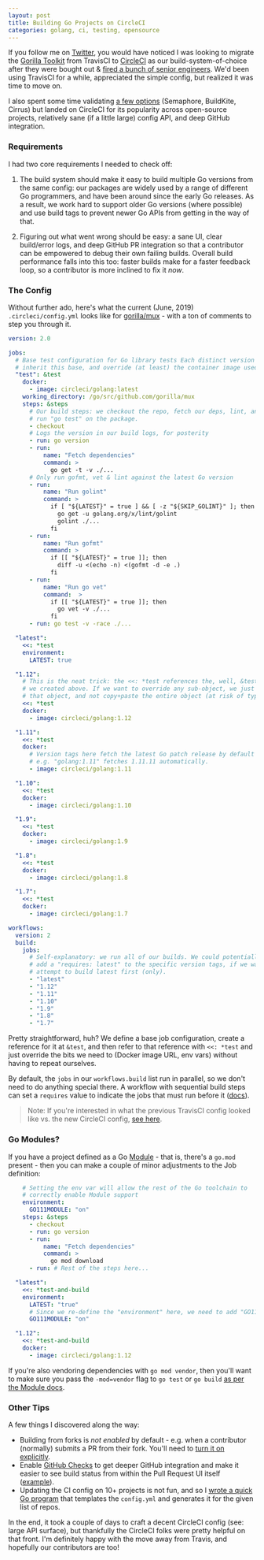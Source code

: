 ```yaml
---
layout: post
title: Building Go Projects on CircleCI
categories: golang, ci, testing, opensource
---
```


If you follow me on [Twitter](https://twitter.com/elithrar), you would have noticed I was looking to migrate the [Gorilla Toolkit](http://github.com/gorilla) from TravisCI to [CircleCI](http://circleci.com) as our build-system-of-choice after they were bought out & [fired a bunch of senior engineers](https://twitter.com/ReinH/status/1098663375985229825). We'd been using TravisCI for a while, appreciated the simple config, but realized it was time to move on.

I also spent some time validating [a few options](https://twitter.com/elithrar/status/1098940527527878657) (Semaphore, BuildKite, Cirrus) but landed on CircleCI for its popularity across open-source projects, relatively sane (if a little large) config API, and deep GitHub integration.

### Requirements

I had two core requirements I needed to check off:

1. The build system should make it easy to build multiple Go versions from the same config: our packages are widely used by a range of different Go programmers, and have been around since the early Go releases. As a result, we work hard to support older Go versions (where possible) and use build tags to prevent newer Go APIs from getting in the way of that.

2. Figuring out what went wrong should be easy: a sane UI, clear build/error logs, and deep GitHub PR integration so that a contributor can be empowered to debug their own failing builds. Overall build performance falls into this too: faster builds make for a faster feedback loop, so a contributor is more inclined to fix it _now_.

### The Config

Without further ado, here's what the current (June, 2019) `.circleci/config.yml` looks like for [gorilla/mux](https://github.com/gorilla/mux) - with a ton of comments to step you through it.

```yaml
version: 2.0

jobs:
  # Base test configuration for Go library tests Each distinct version should
  # inherit this base, and override (at least) the container image used.
  "test": &test
    docker:
      - image: circleci/golang:latest
    working_directory: /go/src/github.com/gorilla/mux
    steps: &steps
      # Our build steps: we checkout the repo, fetch our deps, lint, and finally
      # run "go test" on the package.
      - checkout
      # Logs the version in our build logs, for posterity
      - run: go version
      - run:
          name: "Fetch dependencies"
          command: >
            go get -t -v ./...
      # Only run gofmt, vet & lint against the latest Go version
      - run:
          name: "Run golint"
          command: >
            if [ "${LATEST}" = true ] && [ -z "${SKIP_GOLINT}" ]; then
              go get -u golang.org/x/lint/golint
              golint ./...
            fi
      - run:
          name: "Run gofmt"
          command: >
            if [[ "${LATEST}" = true ]]; then
              diff -u <(echo -n) <(gofmt -d -e .)
            fi
      - run:
          name: "Run go vet"
          command:  >
            if [[ "${LATEST}" = true ]]; then
              go vet -v ./...
            fi
      - run: go test -v -race ./...

  "latest":
    <<: *test
    environment:
      LATEST: true

  "1.12":
    # This is the neat trick: the <<: *test references the, well, &test reference
    # we created above. If we want to override any sub-object, we just need to supply
    # that object, and not copy+paste the entire object (at risk of typo, or misconfig)
    <<: *test
    docker:
      - image: circleci/golang:1.12

  "1.11":
    <<: *test
    docker:
      # Version tags here fetch the latest Go patch release by default
      # e.g. "golang:1.11" fetches 1.11.11 automatically.
      - image: circleci/golang:1.11

  "1.10":
    <<: *test
    docker:
      - image: circleci/golang:1.10

  "1.9":
    <<: *test
    docker:
      - image: circleci/golang:1.9

  "1.8":
    <<: *test
    docker:
      - image: circleci/golang:1.8

  "1.7":
    <<: *test
    docker:
      - image: circleci/golang:1.7

workflows:
  version: 2
  build:
    jobs:
      # Self-explanatory: we run all of our builds. We could potentially
      # add a "requires: latest" to the specific version tags, if we wanted to
      # attempt to build latest first (only).
      - "latest"
      - "1.12"
      - "1.11"
      - "1.10"
      - "1.9"
      - "1.8"
      - "1.7"
 ```
 
Pretty straightforward, huh? We define a base job configuration, create a reference for it at `&test`, and then refer to that reference with `<<: *test` and just override the bits we need to (Docker image URL, env vars) without having to repeat ourselves.

By default, the `jobs` in our `workflows.build` list run in parallel, so we don't need to do anything special there. A workflow with sequential build steps can set a `requires` value to indicate the jobs that must run before it ([docs](https://circleci.com/docs/2.0/workflows/#sequential-job-execution-example)).

> Note: If you're interested in what the previous TravisCI config looked like vs. the new CircleCI config, [see here](https://gist.github.com/elithrar/4fa799c66b2c9932ac33f450f0787a58).

### Go Modules?

If you have a project defined as a Go [Module](https://github.com/golang/go/wiki/Modules) - that is, there's a `go.mod` present - then you can make a couple of minor adjustments to the Job definition:

```yaml
    # Setting the env var will allow the rest of the Go toolchain to
    # correctly enable Module support
    environment:
      GO111MODULE: "on"
    steps: &steps
      - checkout
      - run: go version
      - run:
          name: "Fetch dependencies"
          command: >
            go mod download
      - run: # Rest of the steps here...

  "latest":
    <<: *test-and-build
    environment:
      LATEST: "true"
      # Since we re-define the "environment" here, we need to add "GO111MODULE=on" back
      GO111MODULE: "on"

  "1.12":
    <<: *test-and-build
    docker:
      - image: circleci/golang:1.12
```

If you're also vendoring dependencies with `go mod vendor`, then you'll want to make sure you pass the `-mod=vendor` flag to `go test` or `go build` [as per the Module docs](https://github.com/golang/go/wiki/Modules#how-do-i-use-vendoring-with-modules-is-vendoring-going-away).

### Other Tips

A few things I discovered along the way:

* Building from forks is _not enabled_ by default - e.g. when a contributor (normally) submits a PR from their fork. You'll need to [turn it on explicitly](https://circleci.com/docs/2.0/oss/#build-pull-requests-from-forked-repositories).
* Enable [GitHub Checks](https://circleci.com/docs/2.0/enable-checks/) to get deeper GitHub integration and make it easier to see build status from within the Pull Request UI itself ([example](https://github.com/gorilla/mux/pull/491/checks)).
* Updating the CI config on 10+ projects is not fun, and so I [wrote a quick Go program](https://gist.github.com/elithrar/3bf2e3bd60292e71d3b735cdab06cc78) that templates the `config.yml` and generates it for the given list of repos.

In the end, it took a couple of days to craft a decent CircleCI config (see: large API surface), but thankfully the CircleCI folks were pretty helpful on that front. I'm definitely happy with the move away from Travis, and hopefully our contributors are too!
